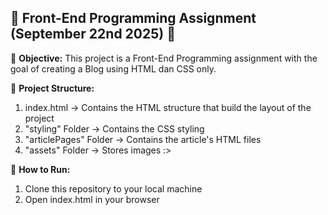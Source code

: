 📄 **Front-End Programming Assignment (September 22nd 2025)** 📄
----------------------------------------------------------------------

📌 **Objective:**
This project is a Front-End Programming assignment with the goal of 
creating a Blog using HTML dan CSS only.

📌 **Project Structure:**
1. index.html -> Contains the HTML structure that build the layout of the project
2. "styling" Folder -> Contains the CSS styling
3. "articlePages" Folder -> Contains the article's HTML files
4. "assets" Folder -> Stores images :>

📌 **How to Run:**
1. Clone this repository to your local machine
2. Open index.html in your browser

